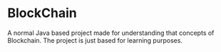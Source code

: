 # BlockChain
A normal Java based project made for understanding that concepts of Blockchain.
The project is just based for learning purposes.

